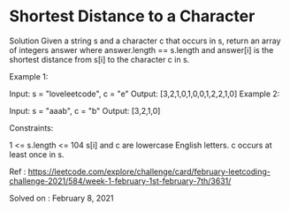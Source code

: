 <h1>Shortest Distance to a Character</h1>

Solution
Given a string s and a character c that occurs in s, return an array of integers answer where answer.length == s.length and answer[i] is the shortest distance from s[i] to the character c in s.

 

Example 1:

Input: s = "loveleetcode", c = "e"
Output: [3,2,1,0,1,0,0,1,2,2,1,0]
Example 2:

Input: s = "aaab", c = "b"
Output: [3,2,1,0]
 

Constraints:

1 <= s.length <= 104
s[i] and c are lowercase English letters.
c occurs at least once in s.

Ref : https://leetcode.com/explore/challenge/card/february-leetcoding-challenge-2021/584/week-1-february-1st-february-7th/3631/

Solved on : February 8, 2021